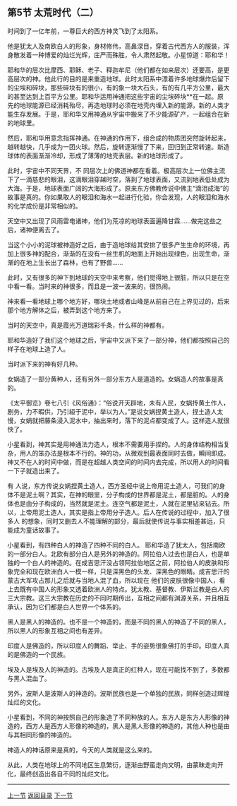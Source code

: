 ## 第5节 太荒时代（二）

时间到了一亿年前，一尊巨大的西方神灵飞到了太阳系。

他是犹太人及南欧白人的形象，身材修伟，高鼻深目，穿着古代西方人的服装，浑身散发着一种博爱的灿烂光辉，庄严而殊胜，令人肃然起敬。小星惊道：耶和华！

耶和华的层次比摩西、耶稣、老子、释迦牟尼（他们都在如来层次）还要高，是更高层次的神。他此行的目的是来重造地球。此时太阳系中漂着许多地球爆炸后留下的尘埃和碎块，那些碎块有的很小，有的象一块大石头，有的有几平方公里，最大的甚至达到上百平方公里。耶和华运用神通把这些宇宙的尘埃碎块**在一起。原先的地球能源已经消耗殆尽，再造地球时必须在地壳内埋入新的能源，新的人类才能生存发展。于是，耶和华又用神通从宇宙中搬来了不少能源矿产，一起组合在新的地球里。

然后，耶和华用意念指挥神通。在神通的作用下，组合成的物质团突然旋转起来，越转越快，几乎成为一团火球。然后，旋转逐渐慢了下来，回归到正常转速。新造球体的表面渐渐冷却，形成了薄薄的地壳表层。新的地球形成了。

此时，宇宙中不同天界，不 同层次上的佛道神都在看着。极高层次上一位佛主流下了一滴慈悲的眼泪，这滴眼泪穿越时空，落到了地球表面，又流到地表低处成为大海。于是，地球表面广阔的大海形成了。原来东方佛教传说中佛主“滴泪成海”的故事是真的。你如果取人的眼泪和海水一起进行化验，你会发现，人的眼泪和海水的化学成份是非常相似的。

天空中又出现了风雨雷电诸神，他们为荒凉的地球表面遍降甘霖……做完这些之后，诸神便离去了。

当这个小小的泥球被神造好之后，由于造地球给其安排了很多产生生命的环境，再加上很多神的配合，渐渐的在没有一丝生机的地面上开始出现绿色，出现生命，渐渐的在地上生长出了森林，也有了野兽……

此时，又有很多的神下到地球的天空中来考察，他们觉得地上很脏，所以只是在空中看一看。当时来的神很多，而且是一波一波来的，很热闹。

神来看一看地球上哪个地方好，哪块土地或者山峰是从前自己在上界见过的，后来那个地方解体之后，被弄到这个地方来了。

当时的天空中，真是霞光万道瑞彩千条，什么样的神都有。

耶和华造好了我们这个地球之后，宇宙中又派下来了一部分神，他们都按照自己的样子在地球上造了人。

当时派下来的神有好几种。

女娲造了一部分黄种人，还有另外一部分东方人是道造的。女娲造人的故事是真的。

《太平御览》卷七八引《风俗通》：“俗说开天辟地，未有人民，女娲抟黄土作人，剧务，力不暇供，乃引絙于泥中，举以为人。”是说女娲捏黄土造人，捏土造人太慢，女娲就把藤条浸入泥水中，抽出来时，落下的泥点都变成了人。这样造人就很快了。

小星看到，神其实是用神通法力造人，根本不需要用手捏的。人的身体结构相当复杂，用人的笨办法是根本不行的。神的功，从微观到最表面同时去做，瞬间即成。神又不在人的时间中做，而是在超越人类空间的时间内去完成，所以用人的时间看一下子就造出来了。

有 人说，东方传说女娲捏黄土造人，西方圣经中说上帝用泥土造人，可我们的身体不是泥土啊？其实，在神的眼里，分子构成的世界都是泥土，都是脏的。人的身体也是由分子构成的，当然就是泥土。连空气都是泥土，人就在泥里钻来钻去。所以，上帝用泥土造人，其实是指上帝用分子造人。后人在传说的过程中，加入了很多人 的想象，同时又删去人不能理解的部分，最后就使传说与事实相差甚远，只能成为童话故事了。

小星看到，有四种白人的神造了四种不同的白人。 耶和华造了犹太人，包括南欧的一部分白人。北欧有部分白人是另外的神造的。阿拉伯人过去也是白人，也是单独的一个白人的神造的。在成吉思汗没占领阿拉伯地区之前，阿拉伯人的皮肤和形象完全和现在欧洲白人一模一样，只是深黑色的头发、深黑色的眼睛。成吉思汗的蒙古大军攻占那儿之后就与当地人混了血，所以现在 他们的皮肤很像中国人，看上去既有中国人的形象又透着欧洲人的特点。犹太教、基督教、伊斯兰教是白人的三大宗教。这三大宗教在历史的不同时期传出，互相之间都有渊源关系，并且相互承认，因为它们都是白人世界一个体系的。

黑人是黑人的神造的。也不是一个神造的，而是不同的黑人的神造了不同的黑人，所以黑人的形象互相之间也有差异。

印度人是佛造的，所以印度人的舞蹈、举止、手的姿势很象佛打的手印。印度人真的是佛造的一个民族。

埃及人是埃及人的神造的。古埃及人是真正的红种人，现在可能找不到了，多数都与黑人混血了。

另外，波斯人是波斯人的神造的。波斯民族也是一个单独的民族，同样创造过辉煌灿烂的文化。

小星看到，不同的神按照自己的形象造了不同种族的人。东方人是东方人形像的神造的，西方人是西方人形像的神造的，黑人是黑人形像的神造的，其他人种也是由与其相同形像的神造的。

神造人的神话原来是真的，今天的人类就是这么来的。

从此，人类在地球上的不同地区生息繁衍，逐渐由野蛮走向文明，由蒙昧走向开化，最终创造出各自不同的灿烂文化。

---

[上一节](myth4.md)	[返回目录](myth-index.md)	[下一节](myth6.md)